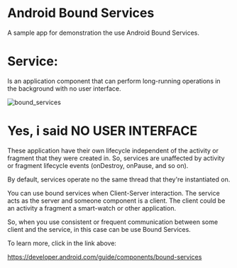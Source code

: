 # Android Bound Services
A sample app for demonstration the use Android Bound Services.

# Service: 
Is an application component that can perform
long-running operations in the background with no user interface.

![bound_services](https://user-images.githubusercontent.com/7757331/95177880-a5adb880-07b6-11eb-93e0-60b066107cf3.png)



# Yes, i said NO USER INTERFACE

These application have their own lifecycle independent 
of the activity or fragment that they were created in.
So, services are unaffected by activity or fragment 
lifecycle events (onDestroy, onPause, and so on).

By default, services operate no the same
thread that they're instantiated on.

You can use bound services when Client-Server interaction. 
The service acts as the server and someone component is a client.
The client could be an activity a fragment a smart-watch or other application.

So, when you use consistent or frequent communication between some client
and the service, in this case can be use Bound Services.

To learn more, click in the link above:

https://developer.android.com/guide/components/bound-services

